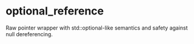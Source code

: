 # optional_reference
Raw pointer wrapper with std::optional-like semantics and safety against null dereferencing.
